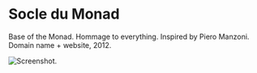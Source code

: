 # Socle du Monad

Base of the Monad. Hommage to everything. Inspired by Piero Manzoni. Domain name + website, 2012.

![Screenshot.](https://netplasticism.com/images/screenshot-1024x768-222.jpg)
